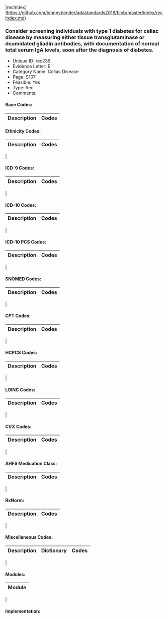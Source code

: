 [recIndex] (https://github.com/johnnybender/adastandards2016/blob/master/index/recIndex.md)

### **Consider screening individuals with type 1 diabetes for celiac disease by measuring either tissue transglutaminase or deamidated gliadin antibodies, with documentation of normal total serum IgA levels, soon after the diagnosis of diabetes.**
* Unique ID: rec239
* Evidence Letter: E
* Category Name: Celiac Disease
* Page: S107
* Feasible: Yes
* Type: Rec
* Comments: 

#### Race Codes:

Description | Codes
----------- | -----


#### Ethnicity Codes:

Description | Codes
----------- | -----
|

#### ICD-9 Codes:

Description | Codes
----------- | -----
|

#### ICD-10 Codes:

Description | Codes
----------- | -----
|

#### ICD-10 PCS Codes:

Description | Codes
----------- | -----
|

#### SNOMED Codes:

Description | Codes
----------- | -----
|

#### CPT Codes:

Description | Codes
----------- | -----
|

#### HCPCS Codes:

Description | Codes
----------- | -----
|

#### LOINC Codes:

Description | Codes
----------- | -----
|

#### CVX Codes:

Description | Codes
----------- | -----
|

#### AHFS Medication Class:

Description | Codes
----------- | -----
|

#### RxNorm:

Description | Codes
----------- | -----
|

#### Miscellaneous Codes:

Description | Dictionary | Codes
----------- | ---------- | -----
|

#### Modules:

Module |
------ |
|

#### Implementation:
